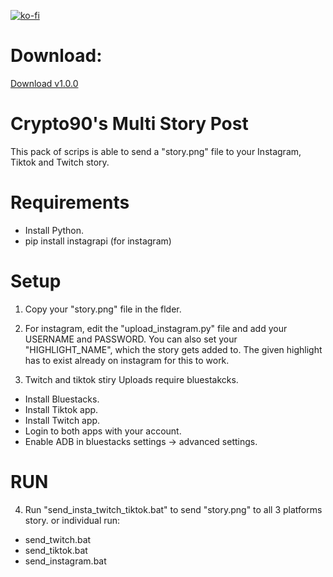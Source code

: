 [![ko-fi](https://ko-fi.com/img/githubbutton_sm.svg)](https://ko-fi.com/K3K314GUP)

# Download:

[Download v1.0.0](https://github.com/Crypto90/multi_story_post/releases/download/1.0.0/multi_story_post.zip)

# Crypto90's Multi Story Post
This pack of scrips is able to send a "story.png" file to your Instagram, Tiktok and Twitch story.


Requirements
=============================================
- Install Python.
- pip install instagrapi (for instagram)



Setup
=============================================
1. Copy your "story.png" file in the flder.

2. For instagram, edit the "upload_instagram.py" file and add your USERNAME and PASSWORD.
You can also set your "HIGHLIGHT_NAME", which the story gets added to. The given highlight has to exist already on instagram for this to work.

3. Twitch and tiktok stiry Uploads require bluestakcks.
- Install Bluestacks.
- Install Tiktok app.
- Install Twitch app.
- Login to both apps with your account.
- Enable ADB in bluestacks settings -> advanced settings.



RUN
=============================================
4. Run "send_insta_twitch_tiktok.bat" to send "story.png" to all 3 platforms story.
or individual run:
- send_twitch.bat
- send_tiktok.bat
- send_instagram.bat

